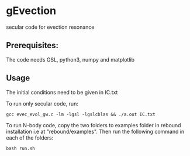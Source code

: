 # gEvection
secular code for evection resonance

## Prerequisites:
The code needs GSL, python3, numpy and matplotlib

## Usage
The initial conditions need to be given in IC.txt

To run only secular code, run:
```
gcc evec_evol_gw.c -lm -lgsl -lgslcblas && ./a.out IC.txt
```
To run N-body code, copy the two folders to examples folder in rebound installation i.e at "rebound/examples". Then run the following command in each of the folders:
```
bash run.sh
```
